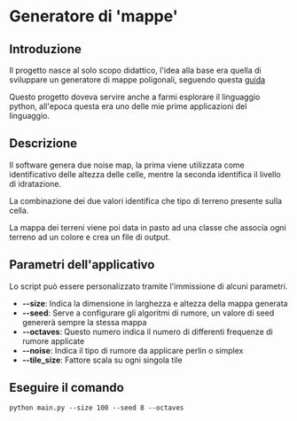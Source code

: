 # Generatore di 'mappe' 

## Introduzione

Il progetto nasce al solo scopo didattico, l'idea alla base era quella di sviluppare un generatore di mappe poligonali, seguendo questa
[guida](https://www.redblobgames.com/)

Questo progetto doveva servire anche a farmi esplorare il linguaggio python, all'epoca questa era
uno delle mie prime applicazioni del linguaggio. 

## Descrizione

Il software genera due noise map, la prima viene utilizzata come identificativo delle altezza
delle celle, mentre la seconda identifica il livello di idratazione. 

La combinazione dei due valori identifica che tipo di terreno presente sulla cella. 

La mappa dei terreni viene poi data in pasto ad una classe che associa ogni terreno ad un colore e crea
un file di output.

## Parametri dell'applicativo

Lo script può essere personalizzato tramite l'immissione di alcuni parametri.

- **--size**: Indica la dimensione in larghezza e altezza della mappa generata
- **--seed**: Serve a configurare gli algoritmi di rumore, un valore di seed genererà sempre la stessa mappa
- **--octaves**: Questo numero indica il numero di differenti frequenze di rumore applicate
- **--noise**: Indica il tipo di rumore da applicare perlin o simplex
- **--tile_size**: Fattore scala su ogni singola tile

## Eseguire il comando 
```
python main.py --size 100 --seed 8 --octaves 
```
